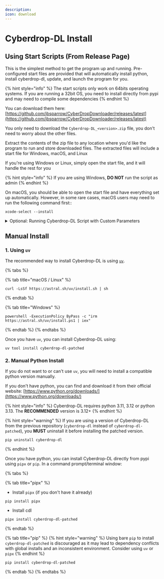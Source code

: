 ```yaml
---
description:
icon: download
---
```


# Cyberdrop-DL Install

## Using Start Scripts (From Release Page)

This is the simplest method to get the program up and running. Pre-configured start files are provided that will automatically install python, install cyberdrop-dl, update, and launch the program for you.

{% hint style="info" %}
The start scripts only work on 64bits operating systems. If you are running a 32bit OS, you need to install directly from pypi and may need to compile some dependencies
{% endhint %}

You can download them here: [https://github.com/jbsparrow/CyberDropDownloader/releases/latest](https://github.com/jbsparrow/CyberDropDownloader/releases/latest)

You only need to download the `Cyberdrop-DL_<version>.zip` file, you don't need to worry about the other files.

Extract the contents of the zip file to any location where you'd like the program to run and store downloaded files. The extracted files will include a start file for Windows, macOS, and Linux

If you're using Windows or Linux, simply open the start file, and it will handle the rest for you

{% hint style="info" %}
If you are using Windows, **DO NOT** run the script as admin
{% endhint %}

On macOS, you should be able to open the start file and have everything set up automatically. However, in some rare cases, macOS users may need to run the following command first::

```shell
xcode-select --install
```

<details>

<summary>Optional: Running Cyberdrop-DL Script with Custom Parameters</summary>

You can open the start script from the zip in a text editor like notepad. At the top of the file, you will this line:

```shell
set "COMMANDLINE_ARGS="
```

`COMMANDLINE_ARGS`:  Provide any arguments to pass to Cyberdrop-Dl. For more information, refer to the [CLI Arguments section](../reference/cli-arguments.md)

{% hint style="info" %}
You **MUST** put the values _inside_ the double quotes. Ex: `set "COMMANDLINE_ARGS=--disable-cache"`
{% endhint %}

</details>

## Manual Install

### 1. Using `uv`

The recommended way to install Cyberdrop-DL is using [`uv`](https://docs.astral.sh/uv).

{% tabs %}

{% tab title="macOS / Linux" %}

```shell
curl -LsSf https://astral.sh/uv/install.sh | sh
```

{% endtab %}

{% tab title="Windows" %}

```shell
powershell -ExecutionPolicy ByPass -c "irm https://astral.sh/uv/install.ps1 | iex"
```

{% endtab %}
{% endtabs %}

Once you have `uv`, you can install Cyberdrop-DL using:

```shell
uv tool install cyberdrop-dl-patched
```

### 2. Manual Python Install

If you do not want to or can't use `uv`, you will need to install a compatible python version manually.

If you don't have python, you can find and download it from their official website: [https://www.python.org/downloads/](https://www.python.org/downloads/)

{% hint style="info" %}
Cyberdrop-DL requires python 3.11, 3.12 or python 3.13. The **RECOMMENDED** version is 3.12+
{% endhint %}

{% hint style="warning" %}
If you are using a version of Cyberdrop-DL from the previous repository (`cyberdrop-dl` instead of `cyberdrop-dl-patched`), you **MUST** uninstall it before installing the patched version.

```shell
pip uninstall cyberdrop-dl
```

{% endhint %}

Once you have python, you can install Cyberdrop-DL directly from pypi using `pipx` or `pip`. In a command prompt/terminal window:

{% tabs %}

{% tab title="pipx" %}

- Install `pipx` (if you don't have it already)

```shell
pip install pipx
```

- Install cdl

```shell
pipx install cyberdrop-dl-patched
```

{% endtab %}

{% tab title="pip" %}
{% hint style="warning" %}
Using bare `pip` to install `cyberdrop-dl-patched` is discouraged as it may lead to dependency conflicts with global installs and an inconsistent environment. Consider using `uv` or `pipx`
{% endhint %}

```shell
pip install cyberdrop-dl-patched
```

{% endtab %}
{% endtabs %}
